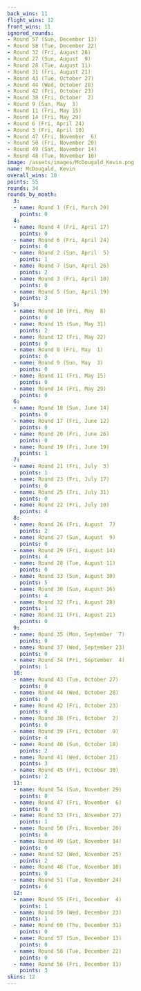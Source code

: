 ```yaml
---
back_wins: 11
flight_wins: 12
front_wins: 11
ignored_rounds:
- Round 57 (Sun, December 13)
- Round 58 (Tue, December 22)
- Round 32 (Fri, August 28)
- Round 27 (Sun, August  9)
- Round 28 (Tue, August 11)
- Round 31 (Fri, August 21)
- Round 43 (Tue, October 27)
- Round 44 (Wed, October 28)
- Round 42 (Fri, October 23)
- Round 38 (Fri, October  2)
- Round 9 (Sun, May  3)
- Round 11 (Fri, May 15)
- Round 14 (Fri, May 29)
- Round 6 (Fri, April 24)
- Round 3 (Fri, April 10)
- Round 47 (Fri, November  6)
- Round 50 (Fri, November 20)
- Round 49 (Sat, November 14)
- Round 48 (Tue, November 10)
image: /assets/images/McDougald_Kevin.png
name: McDougald, Kevin
overall_wins: 10
points: 55
rounds: 34
rounds_by_month:
  3:
  - name: Round 1 (Fri, March 20)
    points: 0
  4:
  - name: Round 4 (Fri, April 17)
    points: 0
  - name: Round 6 (Fri, April 24)
    points: 0
  - name: Round 2 (Sun, April  5)
    points: 1
  - name: Round 7 (Sun, April 26)
    points: 2
  - name: Round 3 (Fri, April 10)
    points: 0
  - name: Round 5 (Sun, April 19)
    points: 3
  5:
  - name: Round 10 (Fri, May  8)
    points: 0
  - name: Round 15 (Sun, May 31)
    points: 2
  - name: Round 12 (Fri, May 22)
    points: 0
  - name: Round 8 (Fri, May  1)
    points: 0
  - name: Round 9 (Sun, May  3)
    points: 0
  - name: Round 11 (Fri, May 15)
    points: 0
  - name: Round 14 (Fri, May 29)
    points: 0
  6:
  - name: Round 18 (Sun, June 14)
    points: 0
  - name: Round 17 (Fri, June 12)
    points: 0
  - name: Round 20 (Fri, June 26)
    points: 0
  - name: Round 19 (Fri, June 19)
    points: 1
  7:
  - name: Round 21 (Fri, July  3)
    points: 1
  - name: Round 23 (Fri, July 17)
    points: 0
  - name: Round 25 (Fri, July 31)
    points: 0
  - name: Round 22 (Fri, July 10)
    points: 4
  8:
  - name: Round 26 (Fri, August  7)
    points: 2
  - name: Round 27 (Sun, August  9)
    points: 0
  - name: Round 29 (Fri, August 14)
    points: 4
  - name: Round 28 (Tue, August 11)
    points: 0
  - name: Round 33 (Sun, August 30)
    points: 5
  - name: Round 30 (Sun, August 16)
    points: 4
  - name: Round 32 (Fri, August 28)
    points: 1
  - name: Round 31 (Fri, August 21)
    points: 0
  9:
  - name: Round 35 (Mon, September  7)
    points: 0
  - name: Round 37 (Wed, September 23)
    points: 0
  - name: Round 34 (Fri, September  4)
    points: 1
  10:
  - name: Round 43 (Tue, October 27)
    points: 0
  - name: Round 44 (Wed, October 28)
    points: 0
  - name: Round 42 (Fri, October 23)
    points: 0
  - name: Round 38 (Fri, October  2)
    points: 0
  - name: Round 39 (Fri, October  9)
    points: 4
  - name: Round 40 (Sun, October 18)
    points: 2
  - name: Round 41 (Wed, October 21)
    points: 3
  - name: Round 45 (Fri, October 30)
    points: 2
  11:
  - name: Round 54 (Sun, November 29)
    points: 0
  - name: Round 47 (Fri, November  6)
    points: 0
  - name: Round 53 (Fri, November 27)
    points: 1
  - name: Round 50 (Fri, November 20)
    points: 0
  - name: Round 49 (Sat, November 14)
    points: 0
  - name: Round 52 (Wed, November 25)
    points: 2
  - name: Round 48 (Tue, November 10)
    points: 0
  - name: Round 51 (Tue, November 24)
    points: 6
  12:
  - name: Round 55 (Fri, December  4)
    points: 1
  - name: Round 59 (Wed, December 23)
    points: 1
  - name: Round 60 (Thu, December 31)
    points: 0
  - name: Round 57 (Sun, December 13)
    points: 0
  - name: Round 58 (Tue, December 22)
    points: 0
  - name: Round 56 (Fri, December 11)
    points: 3
skins: 12
---
```

